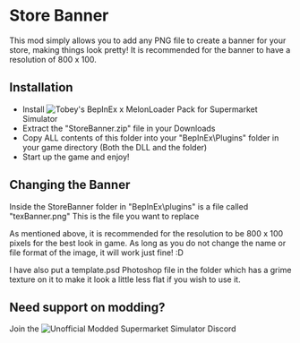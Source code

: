 # Store Banner

This mod simply allows you to add any PNG file to create a banner for your store, making things look pretty! It is recommended for the banner to have a resolution of 800 x 100.

## Installation

* Install ![Tobey's BepInEx x MelonLoader Pack](https://www.nexusmods.com/supermarketsimulator/mods/9) for Supermarket Simulator
* Extract the "StoreBanner.zip" file in your Downloads
* Copy ALL contents of this folder into your "BepInEx\Plugins" folder in your game directory (Both the DLL and the folder)
* Start up the game and enjoy!


## Changing the Banner

Inside the StoreBanner folder in "BepInEx\plugins" is a file called "texBanner.png" This is the file you want to replace

As mentioned above, it is recommended for the resolution to be 800 x 100 pixels for the best look in game. As long as you do not change the name or file format of the image, it will work just fine! :D

I have also put a template.psd Photoshop file in the folder which has a grime texture on it to make it look a little less flat if you wish to use it.

## Need support on modding?
Join the ![Unofficial Modded Supermarket Simulator Discord](https://discord.com/invite/HQZXDSRYTv)
